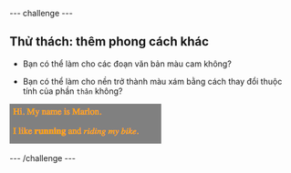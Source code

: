 \--- challenge \---

## Thử thách: thêm phong cách khác

+ Bạn có thể làm cho các đoạn văn bản màu cam không?

+ Bạn có thể làm cho nền trở thành màu xám bằng cách thay đổi thuộc tính của phần `thân` không?

![ảnh chụp màn hình](images/birthday-more-style.png)

\--- /challenge \---